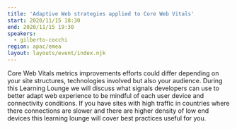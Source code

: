 ```yaml
---
title: 'Adaptive Web strategies applied to Core Web Vitals'
start: 2020/11/15 18:30
end: 2020/11/15 19:30
speakers:
  - gilberto-cocchi
region: apac/emea
layout: layouts/event/index.njk
---
```


Core Web Vitals metrics improvements efforts could differ depending on your site structures, technologies involved but also your audience. During this Learning Lounge we will discuss what signals developers can use to better adapt web experience to be mindful of each user device and connectivity conditions. If you have sites with high traffic in countries where there connections are slower and there are higher density of low end devices this learning lounge will cover best practices useful for you.
